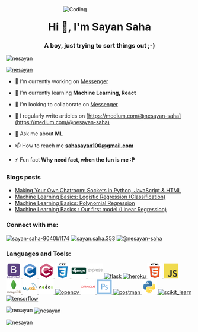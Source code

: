 
<!---
nesayan/nesayan is a ✨ special ✨ repository because its `README.md` (this file) appears on your GitHub profile.
You can click the Preview link to take a look at your changes.
--->

<img align="right" alt="Coding" width="350" src="https://cdn.dribbble.com/users/2646423/screenshots/5507196/computer.gif">

<h1 align="center">Hi 👋, I'm Sayan Saha</h1>
<h3 align="center">A boy, just trying to sort things out ;-)</h3>

<p align="left"> <img src="https://komarev.com/ghpvc/?username=nesayan&label=Profile%20views&color=0e75b6&style=flat" alt="nesayan" /> </p>



<p align="left"> <a href="https://github.com/ryo-ma/github-profile-trophy"><img src="https://github-profile-trophy.vercel.app/?username=nesayan" alt="nesayan" /></a> </p>


- 🔭 I’m currently working on [Messenger](https://github.com/nesayan/messenger)

- 🌱 I’m currently learning **Machine Learning, React**

- 👯 I’m looking to collaborate on [Messenger](https://github.com/nesayan/messenger)

- 📝 I regularly write articles on [https://medium.com/@nesayan-saha](https://medium.com/@nesayan-saha)

- 💬 Ask me about **ML**

- 📫 How to reach me **sahasayan100@gmail.com**

- ⚡ Fun fact **Why need fact, when the fun is me :P**

<!--- - 👨‍💻 You can also check out my portfolio at [https://khushboogoel01.github.io/](https://khushboogoel01.github.io/) --->

### Blogs posts
<!-- BLOG-POST-LIST:START -->
- [Making Your Own Chatroom: Sockets in Python, JavaScript & HTML](https://medium.com/geekculture/making-your-own-chatroom-sockets-in-python-javascript-html-ac14c2870064?source=rss-56a0e8c463f6------2)
- [Machine Learning Basics: Logistic Regression (Classification)](https://nesayan-saha.medium.com/machine-learning-basics-logistic-regression-classification-254a8342d1b7?source=rss-56a0e8c463f6------2)
- [Machine Learning Basics: Polynomial Regression](https://nesayan-saha.medium.com/machine-learning-basics-polynomial-regression-7a8ec2d00be9?source=rss-56a0e8c463f6------2)
- [Machine Learning Basics : Our first model (Linear Regression)](https://nesayan-saha.medium.com/machine-learning-basics-our-first-model-linear-regression-4348da841f9?source=rss-56a0e8c463f6------2)
<!-- BLOG-POST-LIST:END -->

<h3 align="left">Connect with me:</h3>
<p align="left">
<a href="https://linkedin.com/in/sayan-saha-9040b1174" target="blank"><img align="center" src="https://raw.githubusercontent.com/rahuldkjain/github-profile-readme-generator/master/src/images/icons/Social/linked-in-alt.svg" alt="sayan-saha-9040b1174" height="30" width="40" /></a>
<a href="https://fb.com/sayan.saha.353" target="blank"><img align="center" src="https://raw.githubusercontent.com/rahuldkjain/github-profile-readme-generator/master/src/images/icons/Social/facebook.svg" alt="sayan.saha.353" height="30" width="40" /></a>
<a href="https://medium.com/@nesayan-saha" target="blank"><img align="center" src="https://raw.githubusercontent.com/rahuldkjain/github-profile-readme-generator/master/src/images/icons/Social/medium.svg" alt="@nesayan-saha" height="30" width="40" /></a>
</p>

<h3 align="left">Languages and Tools:</h3>
<p align="left"> <a href="https://getbootstrap.com" target="_blank"> <img src="https://raw.githubusercontent.com/devicons/devicon/master/icons/bootstrap/bootstrap-plain-wordmark.svg" alt="bootstrap" width="40" height="40"/> </a> <a href="https://www.cprogramming.com/" target="_blank"> <img src="https://raw.githubusercontent.com/devicons/devicon/master/icons/c/c-original.svg" alt="c" width="40" height="40"/> </a> <a href="https://www.w3schools.com/cpp/" target="_blank"> <img src="https://raw.githubusercontent.com/devicons/devicon/master/icons/cplusplus/cplusplus-original.svg" alt="cplusplus" width="40" height="40"/> </a> <a href="https://www.w3schools.com/css/" target="_blank"> <img src="https://raw.githubusercontent.com/devicons/devicon/master/icons/css3/css3-original-wordmark.svg" alt="css3" width="40" height="40"/> </a> <a href="https://www.djangoproject.com/" target="_blank"> <img src="https://raw.githubusercontent.com/devicons/devicon/master/icons/django/django-original.svg" alt="django" width="40" height="40"/> </a> <a href="https://expressjs.com" target="_blank"> <img src="https://raw.githubusercontent.com/devicons/devicon/master/icons/express/express-original-wordmark.svg" alt="express" width="40" height="40"/> </a> <a href="https://flask.palletsprojects.com/" target="_blank"> <img src="https://www.vectorlogo.zone/logos/pocoo_flask/pocoo_flask-icon.svg" alt="flask" width="40" height="40"/> </a> <a href="https://heroku.com" target="_blank"> <img src="https://www.vectorlogo.zone/logos/heroku/heroku-icon.svg" alt="heroku" width="40" height="40"/> </a> <a href="https://www.w3.org/html/" target="_blank"> <img src="https://raw.githubusercontent.com/devicons/devicon/master/icons/html5/html5-original-wordmark.svg" alt="html5" width="40" height="40"/> </a> <a href="https://developer.mozilla.org/en-US/docs/Web/JavaScript" target="_blank"> <img src="https://raw.githubusercontent.com/devicons/devicon/master/icons/javascript/javascript-original.svg" alt="javascript" width="40" height="40"/> </a> <a href="https://www.mongodb.com/" target="_blank"> <img src="https://raw.githubusercontent.com/devicons/devicon/master/icons/mongodb/mongodb-original-wordmark.svg" alt="mongodb" width="40" height="40"/> </a> <a href="https://www.mysql.com/" target="_blank"> <img src="https://raw.githubusercontent.com/devicons/devicon/master/icons/mysql/mysql-original-wordmark.svg" alt="mysql" width="40" height="40"/> </a> <a href="https://nodejs.org" target="_blank"> <img src="https://raw.githubusercontent.com/devicons/devicon/master/icons/nodejs/nodejs-original-wordmark.svg" alt="nodejs" width="40" height="40"/> </a> <a href="https://opencv.org/" target="_blank"> <img src="https://www.vectorlogo.zone/logos/opencv/opencv-icon.svg" alt="opencv" width="40" height="40"/> </a> <a href="https://www.oracle.com/" target="_blank"> <img src="https://raw.githubusercontent.com/devicons/devicon/master/icons/oracle/oracle-original.svg" alt="oracle" width="40" height="40"/> </a> <a href="https://www.photoshop.com/en" target="_blank"> <img src="https://raw.githubusercontent.com/devicons/devicon/master/icons/photoshop/photoshop-line.svg" alt="photoshop" width="40" height="40"/> </a> <a href="https://postman.com" target="_blank"> <img src="https://www.vectorlogo.zone/logos/getpostman/getpostman-icon.svg" alt="postman" width="40" height="40"/> </a> <a href="https://www.python.org" target="_blank"> <img src="https://raw.githubusercontent.com/devicons/devicon/master/icons/python/python-original.svg" alt="python" width="40" height="40"/> </a> <a href="https://scikit-learn.org/" target="_blank"> <img src="https://upload.wikimedia.org/wikipedia/commons/0/05/Scikit_learn_logo_small.svg" alt="scikit_learn" width="40" height="40"/> </a> <a href="https://www.tensorflow.org" target="_blank"> <img src="https://www.vectorlogo.zone/logos/tensorflow/tensorflow-icon.svg" alt="tensorflow" width="40" height="40"/> </a> </p>

<p><img align="left" src="https://github-readme-stats.vercel.app/api/top-langs?username=nesayan&show_icons=true&locale=en&layout=compact" alt="nesayan" /></p>

<p>&nbsp;<img align="center" src="https://github-readme-stats.vercel.app/api?username=nesayan&show_icons=true&locale=en" alt="nesayan" /></p>

<p><img align="center" src="https://github-readme-streak-stats.herokuapp.com/?user=nesayan&" alt="nesayan" /></p>

